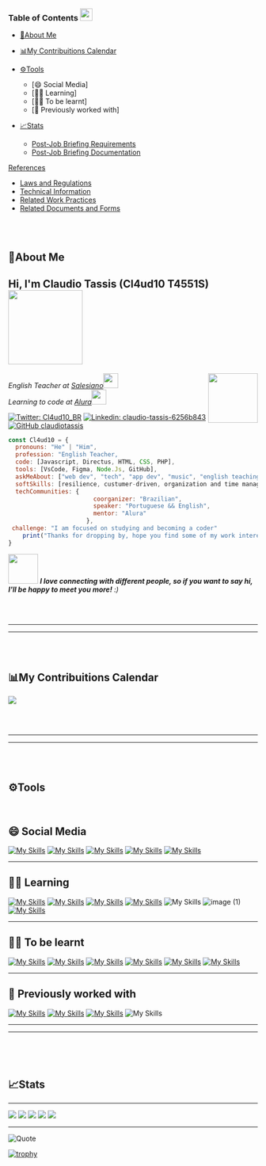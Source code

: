 ### Table of Contents <img src="https://user-images.githubusercontent.com/65249675/178855994-e0fe60d2-7ded-472e-a761-1ae0f1f98b09.png" width="25">

* [🙋About Me](#about-me)
     
* [📊My Contribuitions Calendar](#my-contribuitions-calendar)
     
* [⚙️Tools](#tools)
     - [😄 Social Media]
     - [👨‍🎓 Learning]
     - [👨‍🎓 To be learnt]
     - [💬 Previously worked with]
          
* [📈Stats](#stats)  
     - [Post-Job Briefing Requirements](https://github.com/hillaryfraley/jobbriefings#job-briefing-requirements)
     - [Post-Job Briefing Documentation](https://github.com/hillaryfraley/jobbriefings#job-briefing-documentation)

[References](https://github.com/hillaryfraley/jobbriefings#references)
 
* [Laws and Regulations](https://github.com/hillaryfraley/jobbriefings#laws-and-regulations)
* [Technical Information](https://github.com/hillaryfraley/jobbriefings#technical-information)
* [Related Work Practices](https://github.com/hillaryfraley/jobbriefings#related-work-practices)
* [Related Documents and Forms](https://github.com/hillaryfraley/jobbriefings#related-documents-and-forms)


<br />
<br />

## 🙋About Me
<h2> Hi, I'm Claudio Tassis (Cl4ud10 T4551S) <img src="/gifs/gif1.gif" width="150"></h2>
<img align='right' <img src="/gifs/gif2.gif" width="100">
<p><em>English Teacher at <a href="https://www.salesianos.br/unidade/colegio-salesiano-jardim-camburi">Salesiano</a><img src="https://media.giphy.com/media/fYSnHlufseco8Fh93Z/giphy.gif" width="30"></br>Learning to code at <a href="https://www.alura.com.br/">Alura</a><img src="https://media.giphy.com/media/WUlplcMpOCEmTGBtBW/giphy.gif" width="30"> 
</em></p>



[![Twitter: Cl4ud10_BR](https://img.shields.io/twitter/follow/Cl4ud10_BR?style=social)](https://twitter.com/Cl4ud10_BR)
[![Linkedin: claudio-tassis-6256b843](https://img.shields.io/badge/-claudio-tassis--blue?style=flat-square&logo=Linkedin&logoColor=white&link=https://https://www.linkedin.com/in/claudio-tassis-6256b843/)](https://www.linkedin.com/in/claudio-tassis-6256b843/)
[![GitHub claudiotassis](https://img.shields.io/github/followers/claudiotassis?label=follow&style=social)](https://github.com/claudiotassis)



```javascript
const Cl4ud10 = {
  pronouns: "He" | "Him",
  profession: "English Teacher,
  code: [Javascript, Directus, HTML, CSS, PHP],
  tools: [VsCode, Figma, Node.Js, GitHub], 
  askMeAbout: ["web dev", "tech", "app dev", "music", "english teaching/learning", "beer and bbq"],
  softSkills: [resilience, custumer-driven, organization and time management, conflicts mediation, public speaking, critical thinking, group work],
  techCommunities: {
                        coorganizer: "Brazilian",
                        speaker: "Portuguese && English",
                        mentor: "Alura"
                      },
 challenge: "I am focused on studying and becoming a coder"
    print("Thanks for dropping by, hope you find some of my work interesting.")
}
```



<img src="https://media.giphy.com/media/LnQjpWaON8nhr21vNW/giphy.gif" width="60"> <em><b>I love connecting with different people, so if you want to say hi, I'll be happy to meet you more!</b> :)</em>


<br />
<br />


---
---

<br />
<br />

## 📊My Contribuitions Calendar
![](./profile-3d-contrib/profile-gitblock.svg)

<br />
<br />

---
---

<br />
<br />

## ⚙Tools

<br />

## 😄 Social Media
[![My Skills](https://skillicons.dev/icons?i=discord)](https://www.discordapp.com/users/CLAUDIO%20TASSIS#3857)
[![My Skills](https://skillicons.dev/icons?i=instagram)](https://www.instagram.com/claudio.tassis/)
[![My Skills](https://skillicons.dev/icons?i=twitter)](https://twitter.com/Cl4ud10_BR)
[![My Skills](https://skillicons.dev/icons?i=linkedin)](https://www.linkedin.com/in/claudio-tassis-6256b843/)
[![My Skills](https://skillicons.dev/icons?i=github)](https://www.https://github.com/claudiotassis)


---


## 👨‍🎓 Learning
[![My Skills](https://skillicons.dev/icons?i=js)](https://www.javascript.com/)
[![My Skills](https://skillicons.dev/icons?i=typescript)](https://www.typescriptlang.org/)
[![My Skills](https://skillicons.dev/icons?i=github)](https://www.https://github.com/claudiotassis)
[![My Skills](https://skillicons.dev/icons?i=vscode)](https://code.visualstudio.com/)
![My Skills](https://skillicons.dev/icons?i=css)
![image (1)](https://user-images.githubusercontent.com/65249675/180447803-028524e2-fbec-4be7-872b-eab20172d2bb.png)
[![My Skills](https://skillicons.dev/icons?i=figma)](https://www.figma.com/)

---

## 👨‍🎓 To be learnt
[![My Skills](https://skillicons.dev/icons?i=py)](https://www.python.org/)
[![My Skills](https://skillicons.dev/icons?i=mysql)](https://www.mysql.com/)
[![My Skills](https://skillicons.dev/icons?i=angular)](https://angular.io/)
[![My Skills](https://skillicons.dev/icons?i=java)](https://dev.java/)
[![My Skills](https://skillicons.dev/icons?i=nodejs)](https://nodejs.org/en/)
[![My Skills](https://skillicons.dev/icons?i=react)](https://pt-br.reactjs.org/)



---


## 💬 Previously worked with
[![My Skills](https://skillicons.dev/icons?i=wordpress)](https://angular.io/)
[![My Skills](https://skillicons.dev/icons?i=php)](https://angular.io/)
[![My Skills](https://skillicons.dev/icons?i=lua)](https://www.lua.org/)
![My Skills](https://skillicons.dev/icons?i=linux)



---
---

<br />
<br />


```
```
## 📈Stats
---
[![](https://raw.githubusercontent.com/claudiotassis/claudiotassis/main/profile-summary-card-output/default/0-profile-details.svg)](https://github.com/vn7n24fzkq/github-profile-summary-cards)
[![](https://raw.githubusercontent.com/claudiotassis/claudiotassis/main/profile-summary-card-output/default/1-repos-per-language.svg)](https://github.com/vn7n24fzkq/github-profile-summary-cards) [![](https://raw.githubusercontent.com/claudiotassis/claudiotassis/main/profile-summary-card-output/default/2-most-commit-language.svg)](https://github.com/vn7n24fzkq/github-profile-summary-cards)
[![](https://raw.githubusercontent.com/claudiotassis/claudiotassis/main/profile-summary-card-output/default/3-stats.svg)](https://github.com/vn7n24fzkq/github-profile-summary-cards) [![](https://raw.githubusercontent.com/claudiotassis/claudiotassis/main/profile-summary-card-output/default/4-productive-time.svg)](https://github.com/vn7n24fzkq/github-profile-summary-cards)

---

 ![Quote](https://github-readme-quotes.herokuapp.com/quote?quoteCategory=motivational)


[![trophy](https://github-profile-trophy.vercel.app/?username=claudiotassis&row=1)](https://github.com/claudiotassis/github-profile-trophy)

<!--


